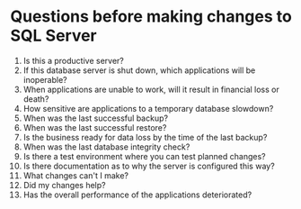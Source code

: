 # Questions before making changes to SQL Server

1. Is this a productive server?
2. If this database server is shut down, which applications will be inoperable?
3. When applications are unable to work, will it result in financial loss or death?
4. How sensitive are applications to a temporary database slowdown?
5. When was the last successful backup?
6. When was the last successful restore?
7. Is the business ready for data loss by the time of the last backup?
8. When was the last database integrity check?
9. Is there a test environment where you can test planned changes?
10. Is there documentation as to why the server is configured this way?
11. What changes can't I make?
12. Did my changes help?
13. Has the overall performance of the applications deteriorated?
